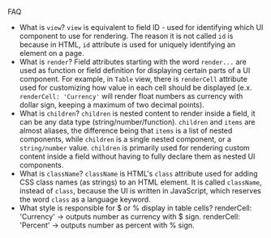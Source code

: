 FAQ
- What is `view`?
`view` is equivalent to field ID - used for identifying which UI component to use for rendering.
The reason it is not called `id` is because in HTML, `id` attribute is used for uniquely identifying an element on a page.
- What is `render`?
Field attributes starting with the word `render...` are used as function or field definition for displaying certain parts of a UI component. For example, in `Table` view, there is `renderCell` attribute used for customizing how value in each cell should be displayed (e.x. `renderCell: 'Currency'` will render float numbers as currency with dollar sign, keeping a maximum of two decimal points).
- What is `children`?
`children` is nested content to render inside a field, it can be any data type (string/number/function).
`children` and `items` are almost aliases, the difference being that `items` is a list of nested components, 
while `children` is a single nested component, or a `string/number` value.
`children` is primarily used for rendering custom content inside a field without having to fully declare them as nested UI components.
- What is `className`?
`className` is HTML's `class` attribute used for adding CSS class names (as strings) to an HTML element. 
It is called `className`, instead of `class`, because the UI is written in JavaScript, which reserves the word `class` as a language keyword.
- What style is responsible for $ or % display in table cells?
renderCell: 'Currency' -> outputs number as currency with $ sign.
renderCell: 'Percent' -> outputs number as percent with % sign.
